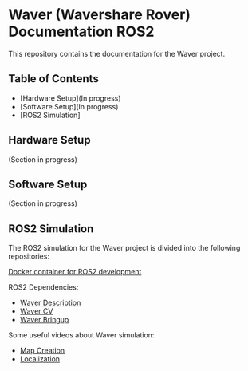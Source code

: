 # Waver (Wavershare Rover) Documentation ROS2

This repository contains the documentation for the Waver project.

## Table of Contents

- [Hardware Setup](In progress)
- [Software Setup](In progress)
- [ROS2 Simulation]

## Hardware Setup
(Section in progress)

## Software Setup
(Section in progress)

## ROS2 Simulation

The ROS2 simulation for the Waver project is divided into the following repositories:

[Docker container for ROS2 development](https://github.com/aldajo92/ROS2_Docker_UI)

ROS2 Dependencies:
- [Waver Description](https://github.com/aldajo92/waver_description_ros2)
- [Waver CV](https://github.com/aldajo92/waver_cv_ros2)
- [Waver Bringup](https://github.com/aldajo92/waver_bringup_ros2)

Some useful videos about Waver simulation:
- [Map Creation](https://youtu.be/AoRMaDEAwi0)
- [Localization](https://youtu.be/lmo4bQItBuc)